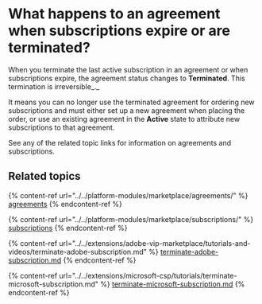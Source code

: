 # What happens to an agreement when subscriptions expire or are terminated?

When you terminate the last active subscription in an agreement or when subscriptions expire, the agreement status changes to **Terminated**. This termination is irreversible_._&#x20;

It means you can no longer use the terminated agreement for ordering new subscriptions and must either set up a new agreement when placing the order, or use an existing agreement in the **Active** state to attribute new subscriptions to that agreement.

See any of the related topic links for information on agreements and subscriptions.

## Related topics

{% content-ref url="../../platform-modules/marketplace/agreements/" %}
[agreements](../../platform-modules/marketplace/agreements/)
{% endcontent-ref %}

{% content-ref url="../../platform-modules/marketplace/subscriptions/" %}
[subscriptions](../../platform-modules/marketplace/subscriptions/)
{% endcontent-ref %}

{% content-ref url="../../extensions/adobe-vip-marketplace/tutorials-and-videos/terminate-adobe-subscription.md" %}
[terminate-adobe-subscription.md](../../extensions/adobe-vip-marketplace/tutorials-and-videos/terminate-adobe-subscription.md)
{% endcontent-ref %}

{% content-ref url="../../extensions/microsoft-csp/tutorials/terminate-microsoft-subscription.md" %}
[terminate-microsoft-subscription.md](../../extensions/microsoft-csp/tutorials/terminate-microsoft-subscription.md)
{% endcontent-ref %}
